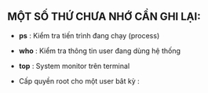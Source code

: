 ## MỘT SỐ THỨ CHƯA NHỚ CẦN GHI LẠI: 
- **ps** : Kiểm tra tiến trình đang chạy (process)
- **who** : Kiểm tra thông tin user đang dùng hệ thống
- **top** : System monitor trên terminal 

- Cấp quyền root cho một user bât kỳ :
``` sudo usermod -aG wheel <username>
